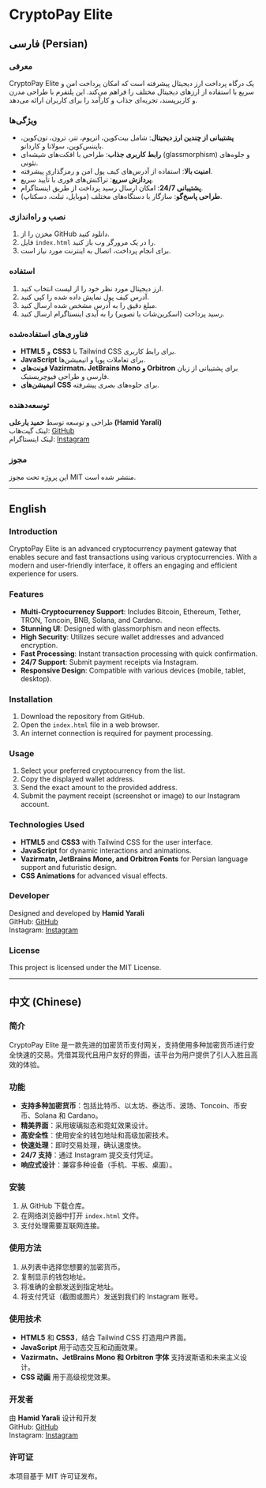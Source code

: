 # CryptoPay Elite

## فارسی (Persian)

### معرفی
CryptoPay Elite یک درگاه پرداخت ارز دیجیتال پیشرفته است که امکان پرداخت امن و سریع با استفاده از ارزهای دیجیتال مختلف را فراهم می‌کند. این پلتفرم با طراحی مدرن و کاربرپسند، تجربه‌ای جذاب و کارآمد را برای کاربران ارائه می‌دهد.

### ویژگی‌ها
- **پشتیبانی از چندین ارز دیجیتال**: شامل بیت‌کوین، اتریوم، تتر، ترون، تون‌کوین، بایننس‌کوین، سولانا و کاردانو.
- **رابط کاربری جذاب**: طراحی با افکت‌های شیشه‌ای (glassmorphism) و جلوه‌های نئونی.
- **امنیت بالا**: استفاده از آدرس‌های کیف پول امن و رمزگذاری پیشرفته.
- **پردازش سریع**: تراکنش‌های فوری با تأیید سریع.
- **پشتیبانی 24/7**: امکان ارسال رسید پرداخت از طریق اینستاگرام.
- **طراحی پاسخ‌گو**: سازگار با دستگاه‌های مختلف (موبایل، تبلت، دسکتاپ).

### نصب و راه‌اندازی
1. مخزن را از GitHub دانلود کنید.
2. فایل `index.html` را در یک مرورگر وب باز کنید.
3. برای انجام پرداخت، اتصال به اینترنت مورد نیاز است.

### استفاده
1. ارز دیجیتال مورد نظر خود را از لیست انتخاب کنید.
2. آدرس کیف پول نمایش داده شده را کپی کنید.
3. مبلغ دقیق را به آدرس مشخص شده ارسال کنید.
4. رسید پرداخت (اسکرین‌شات یا تصویر) را به آیدی اینستاگرام ارسال کنید.

### فناوری‌های استفاده‌شده
- **HTML5** و **CSS3** با Tailwind CSS برای رابط کاربری.
- **JavaScript** برای تعاملات پویا و انیمیشن‌ها.
- **فونت‌های Vazirmatn، JetBrains Mono و Orbitron** برای پشتیبانی از زبان فارسی و طراحی فیوچریستیک.
- **انیمیشن‌های CSS** برای جلوه‌های بصری پیشرفته.

### توسعه‌دهنده
طراحی و توسعه توسط **حمید یارعلی (Hamid Yarali)**  
لینک گیت‌هاب: [GitHub](https://github.com/HamidYaraliOfficial)  
لینک اینستاگرام: [Instagram](https://www.instagram.com/hamidyaraliofficial?igsh=MWpxZjhhMHZuNnlpYQ==)

### مجوز
این پروژه تحت مجوز MIT منتشر شده است.

---

## English

### Introduction
CryptoPay Elite is an advanced cryptocurrency payment gateway that enables secure and fast transactions using various cryptocurrencies. With a modern and user-friendly interface, it offers an engaging and efficient experience for users.

### Features
- **Multi-Cryptocurrency Support**: Includes Bitcoin, Ethereum, Tether, TRON, Toncoin, BNB, Solana, and Cardano.
- **Stunning UI**: Designed with glassmorphism and neon effects.
- **High Security**: Utilizes secure wallet addresses and advanced encryption.
- **Fast Processing**: Instant transaction processing with quick confirmation.
- **24/7 Support**: Submit payment receipts via Instagram.
- **Responsive Design**: Compatible with various devices (mobile, tablet, desktop).

### Installation
1. Download the repository from GitHub.
2. Open the `index.html` file in a web browser.
3. An internet connection is required for payment processing.

### Usage
1. Select your preferred cryptocurrency from the list.
2. Copy the displayed wallet address.
3. Send the exact amount to the provided address.
4. Submit the payment receipt (screenshot or image) to our Instagram account.

### Technologies Used
- **HTML5** and **CSS3** with Tailwind CSS for the user interface.
- **JavaScript** for dynamic interactions and animations.
- **Vazirmatn, JetBrains Mono, and Orbitron Fonts** for Persian language support and futuristic design.
- **CSS Animations** for advanced visual effects.

### Developer
Designed and developed by **Hamid Yarali**  
GitHub: [GitHub](https://github.com/HamidYaraliOfficial)  
Instagram: [Instagram](https://www.instagram.com/hamidyaraliofficial?igsh=MWpxZjhhMHZuNnlpYQ==)

### License
This project is licensed under the MIT License.

---

## 中文 (Chinese)

### 简介
CryptoPay Elite 是一款先进的加密货币支付网关，支持使用多种加密货币进行安全快速的交易。凭借其现代且用户友好的界面，该平台为用户提供了引人入胜且高效的体验。

### 功能
- **支持多种加密货币**：包括比特币、以太坊、泰达币、波场、Toncoin、币安币、Solana 和 Cardano。
- **精美界面**：采用玻璃拟态和霓虹效果设计。
- **高安全性**：使用安全的钱包地址和高级加密技术。
- **快速处理**：即时交易处理，确认速度快。
- **24/7 支持**：通过 Instagram 提交支付凭证。
- **响应式设计**：兼容多种设备（手机、平板、桌面）。

### 安装
1. 从 GitHub 下载仓库。
2. 在网络浏览器中打开 `index.html` 文件。
3. 支付处理需要互联网连接。

### 使用方法
1. 从列表中选择您想要的加密货币。
2. 复制显示的钱包地址。
3. 将准确的金额发送到指定地址。
4. 将支付凭证（截图或图片）发送到我们的 Instagram 账号。

### 使用技术
- **HTML5** 和 **CSS3**，结合 Tailwind CSS 打造用户界面。
- **JavaScript** 用于动态交互和动画效果。
- **Vazirmatn、JetBrains Mono 和 Orbitron 字体** 支持波斯语和未来主义设计。
- **CSS 动画** 用于高级视觉效果。

### 开发者
由 **Hamid Yarali** 设计和开发  
GitHub: [GitHub](https://github.com/HamidYaraliOfficial)  
Instagram: [Instagram](https://www.instagram.com/hamidyaraliofficial?igsh=MWpxZjhhMHZuNnlpYQ==)

### 许可证
本项目基于 MIT 许可证发布。
